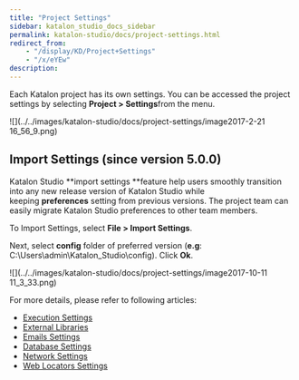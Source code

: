 ```yaml
---
title: "Project Settings" 
sidebar: katalon_studio_docs_sidebar
permalink: katalon-studio/docs/project-settings.html 
redirect_from:
    - "/display/KD/Project+Settings"
    - "/x/eYEw"
description: 
---
```

Each Katalon project has its own settings. You can be accessed the project settings by selecting **Project > Settings**from the menu.

![](../../images/katalon-studio/docs/project-settings/image2017-2-21 16_56_9.png)

Import Settings (since version 5.0.0)
-------------------------------------

Katalon Studio **import settings **feature help users smoothly transition into any new release version of Katalon Studio while keeping **preferences** setting from previous versions. The project team can easily migrate Katalon Studio preferences to other team members. 

To Import Settings, select **File > Import Settings**.

Next, select **config** folder of preferred version (**e.g**: C:\\Users\\admin\\Katalon_Studio\\config). Click **Ok**.

![](../../images/katalon-studio/docs/project-settings/image2017-10-11 11_3_33.png)

For more details, please refer to following articles:

*   [Execution Settings](/display/KD/Execution+Settings)
*   [External Libraries](/display/KD/External+Libraries)
*   [Emails Settings](/display/KD/Emails+Settings)
*   [Database Settings](/display/KD/Database+Settings)
*   [Network Settings](/display/KD/Network+Settings)
*   [Web Locators Settings](/display/KD/Web+Locators+Settings)